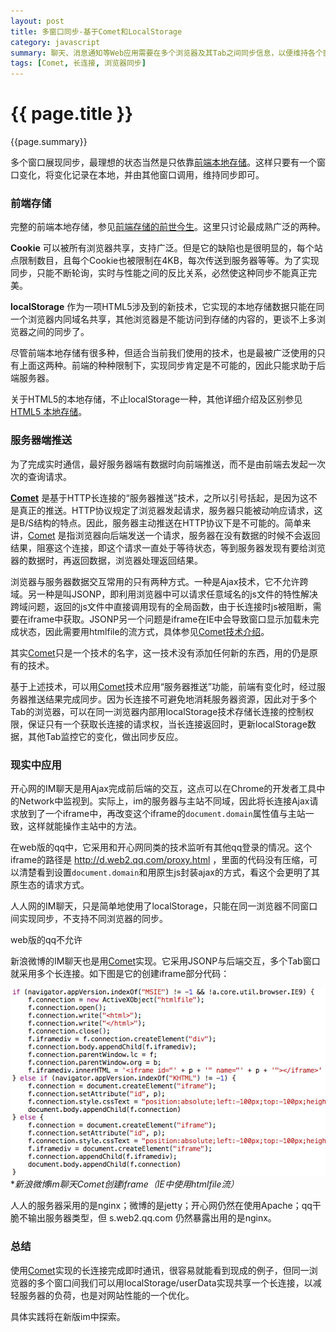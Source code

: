```yaml
---
layout: post
title: 多窗口同步-基于Comet和LocalStorage
category: javascript
summary: 聊天、消息通知等Web应用需要在多个浏览器及其Tab之间同步信息，以便维持各个窗口相同的状态，并防止重复提醒。为了实现同步功能，各窗口之间需要能够共享数据，Web应用在这种情况下可用的方法只有前端的本地存储和后端的服务器存储。WebSocket这种双向通信机制，目前在浏览器和服务器端支持情况都不是很健全，因此不在考虑范围。如果信息能够推送到浏览器，而不是由浏览器定时轮询，那么就能保证内容的实时性，就能很好地实现同步功能。
tags: [Comet, 长连接, 浏览器同步]
---
```


{{ page.title }}
================

{{page.summary}}

多个窗口展现同步，最理想的状态当然是只依靠[前端本地存储][2]。这样只要有一个窗口变化，将变化记录在本地，并由其他窗口调用，维持同步即可。

### 前端存储

完整的前端本地存储，参见[前端存储的前世今生][2]。这里只讨论最成熟广泛的两种。

**Cookie** 可以被所有浏览器共享，支持广泛。但是它的缺陷也是很明显的，每个站点限制数目，且每个Cookie也被限制在4KB，每次传送到服务器等等。为了实现同步，只能不断轮询，实时与性能之间的反比关系，必然使这种同步不能真正完美。

**localStorage** 作为一项HTML5涉及到的新技术，它实现的本地存储数据只能在同一个浏览器内同域名共享，其他浏览器是不能访问到存储的内容的，更谈不上多浏览器之间的同步了。

尽管前端本地存储有很多种，但适合当前我们使用的技术，也是最被广泛使用的只有上面这两种。前端的种种限制下，实现同步肯定是不可能的，因此只能求助于后端服务器。

关于HTML5的本地存储，不止localStorage一种，其他详细介绍及区别参见[HTML5 本地存储][3]。

### 服务器端推送

为了完成实时通信，最好服务器端有数据时向前端推送，而不是由前端去发起一次次的查询请求。

**[Comet][1]** 是基于HTTP长连接的“服务器推送”技术，之所以引号括起，是因为这不是真正的推送。HTTP协议规定了浏览器发起请求，服务器只能被动响应请求，这是B/S结构的特点。因此，服务器主动推送在HTTP协议下是不可能的。简单来讲，[Comet][1] 是指浏览器向后端发送一个请求，服务器在没有数据的时候不会返回结果，阻塞这个连接，即这个请求一直处于等待状态，等到服务器发现有要给浏览器的数据时，再返回数据，浏览器处理返回结果。

浏览器与服务器数据交互常用的只有两种方式。一种是Ajax技术，它不允许跨域。另一种是叫JSONP，即利用浏览器中可以请求任意域名的js文件的特性解决跨域问题，返回的js文件中直接调用现有的全局函数，由于长连接时js被阻断，需要在iframe中获取。JSONP另一个问题是iframe在IE中会导致窗口显示加载未完成状态，因此需要用htmlfile的流方式，具体参见[Comet技术介绍][1]。

其实[Comet][1]只是一个技术的名字，这一技术没有添加任何新的东西，用的仍是原有的技术。

基于上述技术，可以用[Comet][1]技术应用“服务器推送”功能，前端有变化时，经过服务器推送结果完成同步。因为长连接不可避免地消耗服务器资源，因此对于多个Tab的浏览器，可以在同一浏览器内部用localStorage技术存储长连接的控制权限，保证只有一个获取长连接的请求权，当长连接返回时，更新localStorage数据，其他Tab监控它的变化，做出同步反应。

### 现实中应用

开心网的IM聊天是用Ajax完成前后端的交互，这点可以在Chrome的开发者工具中的Network中监视到。实际上，im的服务器与主站不同域，因此将长连接Ajax请求放到了一个iframe中，再改变这个iframe的`document.domain`属性值与主站一致，这样就能操作主站中的方法。

在web版的qq中，它采用和开心网同类的技术监听有其他qq登录的情况。这个iframe的路径是 http://d.web2.qq.com/proxy.html ，里面的代码没有压缩，可以清楚看到设置`document.domain`和用原生js封装ajax的方式，看这个会更明了其原生态的请求方式。

人人网的IM聊天，只是简单地使用了localStorage，只能在同一浏览器不同窗口间实现同步，不支持不同浏览器的同步。

web版的qq不允许

新浪微博的IM聊天也是用[Comet][1]实现。它采用JSONP与后端交互，多个Tab窗口就采用多个长连接。如下图是它的创建iframe部分代码：

![新浪微博im聊天Comet创建iframe](/i/2012-10-23-01.png) <br/> **新浪微博im聊天Comet创建iframe（IE中使用htmlfile流）*

人人的服务器采用的是nginx；微博的是jetty；开心网仍然在使用Apache；qq干脆不输出服务器类型，但 s.web2.qq.com 仍然暴露出用的是nginx。

### 总结

使用[Comet][1]实现的长连接完成即时通讯，很容易就能看到现成的例子，但同一浏览器的多个窗口间我们可以用localStorage/userData实现共享一个长连接，以减轻服务器的负荷，也是对网站性能的一个优化。

具体实践将在新版im中探索。


[1]: http://www.ibm.com/developerworks/cn/web/wa-lo-comet/ "Comet：基于 HTTP 长连接的“服务器推”技术"
[2]: http://blog.csdn.net/dojotoolkit/article/details/6614883 "本地存储的前世今生"
[3]: http://www.cnblogs.com/rainman/archive/2011/06/22/2086069.html "HTML5 的本地存储"
